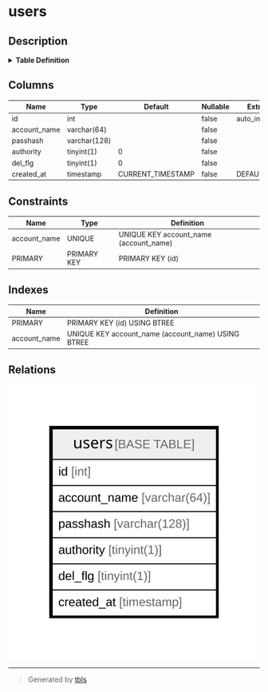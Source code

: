 # users

## Description

<details>
<summary><strong>Table Definition</strong></summary>

```sql
CREATE TABLE `users` (
  `id` int NOT NULL AUTO_INCREMENT,
  `account_name` varchar(64) NOT NULL,
  `passhash` varchar(128) NOT NULL,
  `authority` tinyint(1) NOT NULL DEFAULT '0',
  `del_flg` tinyint(1) NOT NULL DEFAULT '0',
  `created_at` timestamp NOT NULL DEFAULT CURRENT_TIMESTAMP,
  PRIMARY KEY (`id`),
  UNIQUE KEY `account_name` (`account_name`)
) ENGINE=InnoDB AUTO_INCREMENT=[Redacted by tbls] DEFAULT CHARSET=utf8mb4 COLLATE=utf8mb4_0900_ai_ci
```

</details>

## Columns

| Name | Type | Default | Nullable | Extra Definition | Children | Parents | Comment |
| ---- | ---- | ------- | -------- | ---------------- | -------- | ------- | ------- |
| id | int |  | false | auto_increment |  |  |  |
| account_name | varchar(64) |  | false |  |  |  |  |
| passhash | varchar(128) |  | false |  |  |  |  |
| authority | tinyint(1) | 0 | false |  |  |  |  |
| del_flg | tinyint(1) | 0 | false |  |  |  |  |
| created_at | timestamp | CURRENT_TIMESTAMP | false | DEFAULT_GENERATED |  |  |  |

## Constraints

| Name | Type | Definition |
| ---- | ---- | ---------- |
| account_name | UNIQUE | UNIQUE KEY account_name (account_name) |
| PRIMARY | PRIMARY KEY | PRIMARY KEY (id) |

## Indexes

| Name | Definition |
| ---- | ---------- |
| PRIMARY | PRIMARY KEY (id) USING BTREE |
| account_name | UNIQUE KEY account_name (account_name) USING BTREE |

## Relations

![er](users.svg)

---

> Generated by [tbls](https://github.com/k1LoW/tbls)
